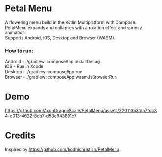 # Petal Menu
A flowering menu build in the Kotlin Multiplatform with Compose. <br/>
PetalMenu expands and collapses with a rotation effect and springy animation. <br/>
Supports Android, iOS, Desktop and Browser (WASM). <br/>

### How to run: <br/>
Android - ./gradlew :composeApp:installDebug <br/>
iOS - Run in Xcode <br/>
Desktop - ./gradlew :composeApp:run <br/>
Browser - ./gradlew :composeApp:wasmJsBrowserRun <br/>

# Demo

https://github.com/AxonDragonScale/PetalMenu/assets/22011353/da7fdc34-d013-4622-8eb7-d53e943891c7

# Credits
Inspired by https://github.com/bodhichristian/PetalMenu
